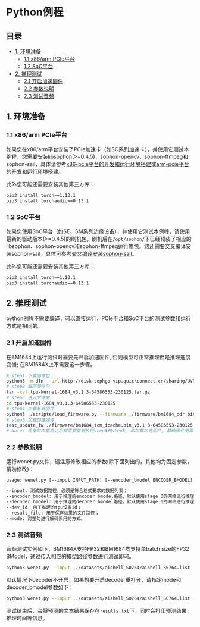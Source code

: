 # Python例程

## 目录

* [1. 环境准备](#1-环境准备)
    * [1.1 x86/arm PCIe平台](#11-x86arm-pcie平台)
    * [1.2 SoC平台](#12-soc平台)
* [2. 推理测试](#2-推理测试)
    * [2.1 开启加速固件](#21-开启加速固件)
    * [2.2 参数说明](#22-参数说明)
    * [2.3 测试音频](#23-测试音频)

## 1. 环境准备
### 1.1 x86/arm PCIe平台

如果您在x86/arm平台安装了PCIe加速卡（如SC系列加速卡），并使用它测试本例程，您需要安装libsophon(>=0.4.5)、sophon-opencv、sophon-ffmpeg和sophon-sail，具体请参考[x86-pcie平台的开发和运行环境搭建](../../../docs/Environment_Install_Guide.md#3-x86-pcie平台的开发和运行环境搭建)或[arm-pcie平台的开发和运行环境搭建](../../../docs/Environment_Install_Guide.md#5-arm-pcie平台的开发和运行环境搭建)。

此外您可能还需要安装其他第三方库：
```bash
pip3 install torch==1.13.1
pip3 install torchaudio==0.13.1
```

### 1.2 SoC平台

如果您使用SoC平台（如SE、SM系列边缘设备），并使用它测试本例程，请使用最新的驱动版本(>=0.4.5)的刷机包，刷机后在`/opt/sophon/`下已经预装了相应的libsophon、sophon-opencv和sophon-ffmpeg运行库包。您还需要交叉编译安装sophon-sail，具体可参考[交叉编译安装sophon-sail](../../../docs/Environment_Install_Guide.md#42-交叉编译安装sophon-sail)。

此外您可能还需要安装其他第三方库：
```bash
pip3 install torch==1.13.1
pip3 install torchaudio==0.13.1
```

## 2. 推理测试
python例程不需要编译，可以直接运行，PCIe平台和SoC平台的测试参数和运行方式是相同的。
### 2.1 开启加速固件
在BM1684上运行测试时需要先开启加速固件, 否则模型可正常推理但是推理速度变慢; 在BM1684X上不需要这一步骤。
```bash
# step1 下载固件包
python3 -m dfn --url http://disk-sophgo-vip.quickconnect.cn/sharing/UVNz2Xi83
# step2 解压固件包
tar -xvf tpu-kernel-1684_v3.1.3-64586553-230125.tar.gz
# step3 进入文件夹
cd tpu-kernel-1684_v3.1.3-64586553-230125
# step4 加载基础固件
python3 ./scripts/load_firmware.py --firmware ./firmware/bm1684_ddr.bin_v3.1.3-64586553-230125 --firmware_tcm ./firmware/bm1684_tcm.bin_v3.1.3-64586553-230125
# step5 加载加速固件
test_update_fw ./firmware/bm1684_tcm_icache.bin_v3.1.3-64586553-230125 ./firmware/bm1684_ddr_icache.bin_v3.1.3-64586553-230125 0
# Note: 设备每次重启之后都需要重新执行step3和step5, 即加载加速固件, 基础固件无需每次重启加载
```
### 2.2 参数说明
运行wenet.py文件，请注意修改相应的参数(除下面列出的，其他均为固定参数，请勿修改)：
```bash
usage: wenet.py [--input INPUT_PATH] [--encoder_bmodel ENCODER_BMODEL] [--decoder_bmodel DECODER_BMODEL][--dev_id DEV_ID] [--result_file RESULT_FILE_PATH] [--mode MODE]

--input: 测试数据路径，必须是符合格式要求的数据列表；
--encoder_bmodel: 用于推理的encoder bmodel路径，默认使用stage 0的网络进行推理；
--decoder_bmodel: 用于推理的decoder bmodel路径，默认使用stage 0的网络进行推理；
--dev_id: 用于推理的tpu设备id；
--result_file: 用于保存结果的文件路径；
--mode: 对整句进行解码采用的方式。
```
### 2.3 测试音频
音频测试实例如下，BM1684X支持FP32和BM1684均支持单batch size的FP32 BModel，通过传入相应的模型路径参数进行测试即可。
```bash
python3 wenet.py --input ../datasets/aishell_S0764/aishell_S0764.list --encoder_bmodel ../models/BM1684/wenet_encoder_fp32.bmodel --dev_id 0 --result_file ./result.txt --mode ctc_prefix_beam_search
```
默认情况下decoder不开启，如果想要开启decoder重打分，请指定mode和decoder_bmodel参数如下：
```bash
python3 wenet.py --input ../datasets/aishell_S0764/aishell_S0764.list --encoder_bmodel ../models/BM1684/wenet_encoder_fp32.bmodel --decoder_bmodel ../models/BM1684/wenet_decoder_fp32.bmodel --dev_id 0 --result_file ./result.txt --mode attention_rescoring
```
测试结束后，会将预测的文本结果保存在`results.txt`下，同时会打印预测结果、推理时间等信息。

